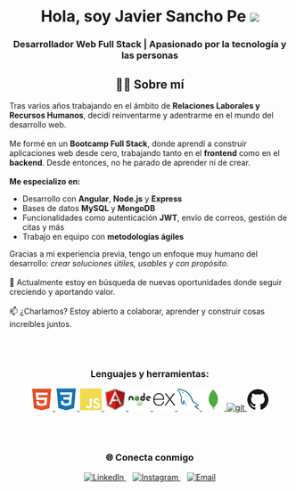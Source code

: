 <h1 align="center">Hola, soy Javier Sancho Pe <img src="https://media.giphy.com/media/hvRJCLFzcasrR4ia7z/giphy.gif" width="35"></h1>
<h3 align="center">Desarrollador Web Full Stack | Apasionado por la tecnología y las personas</h3>
<h2 align="center">👨‍💻 Sobre mí</h2>
<p >
  Tras varios años trabajando en el ámbito de <strong>Relaciones Laborales y Recursos Humanos</strong>, decidí reinventarme y adentrarme en el mundo del desarrollo web.<br><br>
  Me formé en un <strong>Bootcamp Full Stack</strong>, donde aprendí a construir aplicaciones web desde cero, trabajando tanto en el <strong>frontend</strong> como en el <strong>backend</strong>. Desde entonces, no he parado de aprender ni de crear.<br><br>
  <strong>Me especializo en:</strong><br>
  <ul>
  <li>Desarrollo con <strong>Angular</strong>, <strong>Node.js</strong> y <strong>Express</strong></li>
  <li>Bases de datos <strong>MySQL</strong> y <strong>MongoDB</strong></li>
  <li>Funcionalidades como autenticación <strong>JWT</strong>, envío de correos, gestión de citas y más</li>
  <li>Trabajo en equipo con <strong>metodologías ágiles</strong></li>
  </ul>
  Gracias a mi experiencia previa, tengo un enfoque muy humano del desarrollo: <em>crear soluciones útiles, usables y con propósito</em>.<br><br>
  🚀 Actualmente estoy en búsqueda de nuevas oportunidades donde seguir creciendo y aportando valor.<br><br>
  📫 ¿Charlamos? Estoy abierto a colaborar, aprender y construir cosas increíbles juntos.
</p>
<br></br>
<h3 align="center">Lenguajes y herramientas:</h3>
<p align="center">
  <a href="https://www.w3.org/html/" target="_blank">
    <img src="https://github.com/devicons/devicon/blob/master/icons/html5/html5-plain.svg" alt="html5" width="40" height="40"/>
  </a>
  <a href="https://www.w3schools.com/css/" target="_blank">
    <img src="https://github.com/devicons/devicon/blob/master/icons/css3/css3-plain.svg" alt="css3" width="40" height="40"/>
  </a>
  <a href="https://developer.mozilla.org/en-US/docs/Web/JavaScript" target="_blank">
    <img src="https://github.com/devicons/devicon/blob/master/icons/javascript/javascript-plain.svg" alt="javascript" width="40" height="40"/>
  </a>
  <a href="https://angular.io" target="_blank">
    <img src="https://github.com/devicons/devicon/blob/master/icons/angularjs/angularjs-original.svg" alt="angular" width="40" height="40"/>
  </a>
  <a href="https://nodejs.org" target="_blank">
    <img src="https://github.com/devicons/devicon/blob/master/icons/nodejs/nodejs-original-wordmark.svg" alt="nodejs" width="40" height="40"/>
  </a>
  <a href="https://expressjs.com/" target="_blank">
    <img src="https://github.com/devicons/devicon/blob/master/icons/express/express-original.svg" alt="express" width="40" height="40"/>
  </a>
  <a href="https://www.mysql.com/" target="_blank">
    <img src="https://github.com/devicons/devicon/blob/master/icons/mysql/mysql-original.svg" alt="mysql" width="40" height="40"/>
  </a>
  <a href="https://www.mongodb.com/" target="_blank">
    <img src="https://github.com/devicons/devicon/blob/master/icons/mongodb/mongodb-plain.svg" alt="mongodb" width="40" height="40"/>
  </a>
  <a href="https://git-scm.com/" target="_blank">
    <img src="https://www.vectorlogo.zone/logos/git-scm/git-scm-icon.svg" alt="git" width="40" height="40"/>
  </a>
  <a href="https://github.com/" target="_blank">
    <img src="https://github.com/devicons/devicon/blob/master/icons/github/github-original.svg" alt="github" width="40" height="40"/>
  </a>
</p>
<br></br>
<h3 align="center">🌐 Conecta conmigo</h3>

<p align="center">
  <a href="[https://www.linkedin.com/in/tu-usuario](https://www.linkedin.com/in/javier-sancho-pe-9433ab21b/)" target="_blank">
    <img src="https://cdn.jsdelivr.net/gh/devicons/devicon/icons/linkedin/linkedin-original.svg" alt="LinkedIn" width="40" height="40"/>
  </a>
  &nbsp;&nbsp;
  <a href="https://www.instagram.com/tu-usuario" target="_blank">
    <img src="https://cdn-icons-png.flaticon.com/512/2111/2111463.png" alt="Instagram" width="40" height="40"/>
  </a>
  &nbsp;&nbsp;
  <a href="mailto:tuemail@ejemplo.com" target="_blank">
    <img src="https://cdn-icons-png.flaticon.com/512/732/732200.png" alt="Email" width="40" height="40"/>
  </a>
</p>
